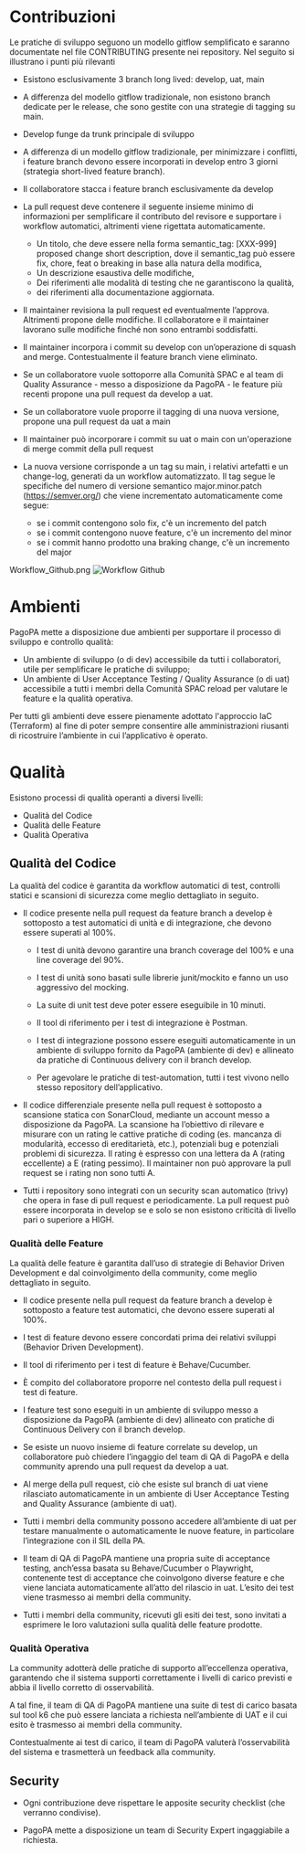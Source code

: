 # Contribuzioni
Le pratiche di sviluppo seguono un modello gitflow semplificato e saranno documentate nel file CONTRIBUTING presente nei repository. Nel seguito si illustrano i punti più rilevanti

- Esistono esclusivamente 3 branch long lived: develop, uat, main
- A differenza del modello gitflow tradizionale, non esistono branch dedicate per le release, che sono gestite con una strategie di tagging su main. 
- Develop funge da trunk principale di sviluppo
- A differenza di un modello gitflow tradizionale, per minimizzare i conflitti, i feature branch devono essere incorporati in develop entro 3 giorni (strategia short-lived feature branch).
- Il collaboratore stacca i  feature branch esclusivamente da develop
- La pull request deve contenere il seguente insieme minimo di informazioni per semplificare il contributo del revisore e supportare i workflow automatici, altrimenti viene rigettata automaticamente.
   - Un titolo, che deve essere nella forma semantic_tag: [XXX-999] proposed change short description, dove il semantic_tag può essere fix, chore, feat o breaking in base alla natura della modifica,
   - Un descrizione esaustiva delle modifiche, 
   - Dei riferimenti alle modalità di testing che ne garantiscono la qualità,
   - dei riferimenti alla documentazione aggiornata.

- Il maintainer revisiona la pull request ed eventualmente l’approva. Altrimenti propone delle modifiche. Il collaboratore e il maintainer lavorano sulle modifiche finché non sono entrambi soddisfatti.
- Il maintainer incorpora i commit su develop con un’operazione di squash and merge. Contestualmente il feature branch viene eliminato.
- Se un collaboratore vuole sottoporre alla Comunità SPAC e al team di Quality Assurance - messo a disposizione da PagoPA - le feature più recenti propone una pull request da develop a uat. 
- Se un collaboratore vuole proporre il tagging di una nuova versione, propone una pull request da uat a main
- Il maintainer può incorporare i commit su uat  o main con un'operazione di merge commit della pull request
- La nuova versione corrisponde a un tag su main, i relativi artefatti e un change-log, generati da un workflow automatizzato. Il tag segue le specifiche del numero di versione semantico major.minor.patch (https://semver.org/) che viene incrementato automaticamente come segue:
   - se i commit contengono solo fix, c'è un incremento del patch
   - se i commit contengono nuove feature, c'è un incremento del minor
   - se i commit hanno prodotto una braking change, c'è un incremento del major

Workflow_Github.png 
![Workflow Github](Workflow_Github.png)

# Ambienti
PagoPA mette a disposizione due ambienti per supportare il processo di sviluppo e controllo qualità:

- Un ambiente di sviluppo (o di dev) accessibile da tutti i collaboratori, utile per semplificare le pratiche di sviluppo;
- Un ambiente di User Acceptance Testing / Quality Assurance (o di uat) accessibile a tutti i membri della Comunità SPAC reload per valutare le feature e la qualità operativa.

Per tutti gli ambienti deve essere pienamente adottato l'approccio IaC (Terraform) al fine di poter sempre consentire alle amministrazioni riusanti di ricostruire l’ambiente in cui l’applicativo è operato.

# Qualità
Esistono processi di qualità operanti a diversi livelli:

- Qualità del Codice
- Qualità delle Feature
- Qualità Operativa

## Qualità del Codice
La qualità del codice è garantita da workflow automatici di test, controlli statici e scansioni di sicurezza come meglio dettagliato in seguito.

- Il codice presente nella pull request da feature branch a develop è sottoposto a test automatici di unità e di integrazione, che devono essere superati al 100%.

   - I test di unità devono garantire una branch coverage del 100% e una line coverage del 90%.

   - I test di unità sono basati sulle librerie junit/mockito e fanno un uso aggressivo del mocking.

   - La suite di unit test deve poter essere eseguibile in 10 minuti.

   - Il tool di riferimento per i test di integrazione è Postman.

   - I test di integrazione possono essere eseguiti automaticamente in un ambiente di sviluppo fornito da PagoPA (ambiente di dev) e allineato da pratiche di Continuous delivery con il branch develop.

   - Per agevolare le pratiche di test-automation, tutti i test vivono nello stesso repository dell’applicativo.

- Il codice differenziale presente nella pull request è sottoposto a scansione statica con SonarCloud, mediante un account messo a disposizione da PagoPA. La scansione ha l’obiettivo di rilevare e misurare con un rating le cattive pratiche di coding (es. mancanza di modularità, eccesso di ereditarietà, etc.), potenziali bug e potenziali problemi di sicurezza. Il rating è espresso con una lettera da A (rating eccellente) a E (rating pessimo). Il maintainer non può approvare la pull request se i rating non sono tutti A.

- Tutti i repository sono integrati con un security scan automatico (trivy) che opera in fase di pull request e periodicamente. La pull request può essere incorporata in develop se e solo se non esistono criticità di livello pari o superiore a HIGH.

### Qualità delle Feature
La qualità delle feature è garantita dall’uso di strategie di Behavior Driven Development e dal coinvolgimento della community, come meglio dettagliato in seguito.

- Il codice presente nella pull request da feature branch a develop è sottoposto a feature test automatici, che devono essere superati al 100%.

- I test di feature devono essere concordati prima dei relativi sviluppi (Behavior Driven Development).

- Il tool di riferimento per i test di feature è Behave/Cucumber.

- È compito del collaboratore proporre nel contesto della pull request i test di feature.

- I feature test sono eseguiti in un ambiente di sviluppo messo a disposizione da PagoPA (ambiente di dev) allineato con pratiche di Continuous Delivery con il branch develop.

- Se esiste un nuovo insieme di feature correlate su develop, un collaboratore può chiedere l’ingaggio del team di QA di PagoPA e della community aprendo una pull request da develop a uat.

- Al merge della pull request, ciò che esiste sul branch di uat viene rilasciato automaticamente in un ambiente di User Acceptance Testing and Quality Assurance (ambiente di uat).

- Tutti i membri della community possono accedere all’ambiente di uat per testare manualmente o automaticamente le nuove feature, in particolare l’integrazione con il SIL della PA.

- Il team di QA di PagoPA mantiene una propria suite di acceptance testing, anch’essa basata su Behave/Cucumber o Playwright, contenente test di acceptance che coinvolgono diverse feature e che viene lanciata automaticamente all’atto del rilascio in uat. L’esito dei test viene trasmesso ai membri della community.

- Tutti i membri della community, ricevuti gli esiti dei test, sono invitati a esprimere le loro valutazioni sulla qualità delle feature prodotte.

### Qualità Operativa
La community adotterà delle pratiche di supporto all’eccellenza operativa, garantendo che il sistema supporti correttamente i livelli di carico previsti e abbia il livello corretto di osservabilità.

A tal fine, il team di QA di PagoPA mantiene una suite di test di carico basata sul tool k6 che può essere lanciata a richiesta nell’ambiente di UAT e il cui esito è trasmesso ai membri della community.

Contestualmente ai test di carico, il team di PagoPA valuterà l’osservabilità del sistema e trasmetterà un feedback alla community.

## Security
- Ogni contribuzione deve rispettare le apposite security checklist (che verranno condivise).

- PagoPA mette a disposizione un team di Security Expert ingaggiabile a richiesta.
